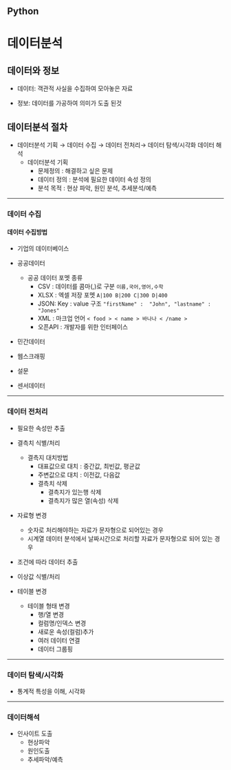 ## Python
# 데이터분석

  

## 데이터와 정보

  

- 데이터: 객관적 사실을 수집하여 모아놓은 자료

  

- 정보: 데이터를 가공하여 의미가 도출 된것

  

## 데이터분석 절차

* 데이터분석 기획 &rarr; 데이터 수집 &rarr; 데이터 전처리&rarr; 데이터 탐색/시각화 데이터 해석
	- 데이터분석 기획
		- 문제정의 : 해결하고 싶은 문제
		- 데이터 정의 : 분석에 필요한 데이터 속성 정의
		- 분석 목적 : 현상 파악, 원인 분석, 추세분석/예측
---
### 데이터 수집

#### 데이터 수집방법

- 기업의 데이터베이스

- 공공데이터
	- 공공 데이터 포멧 종류
		 * CSV : 데이터를 콤마(,)로 구분 `이름,국어,영어,수학`
		 * XLSX : 엑셀 저장 포멧 `A|100 B|200 C|300 D|400`
		 * JSON: Key : value 구조 `"firstName" :  "John", "lastname" : "Jones"`
		 * XML : 마크업 언어 `< food > < name > 바나나 < /name > ` 
		 * 오픈API : 개발자를 위한 인터페이스 

- 민간데이터

- 웹스크래핑

- 설문

- 센서데이터
-----
### 데이터 전처리

* 필요한 속성만 추출
* 결측치 식별/처리
	* 결측지 대치방법
	  * 대표값으로 대치 : 중간값, 최빈값, 평균값
	  * 주변값으로 대치 : 이전값, 다음값
	  * 결측치 삭제
		  - 결측지가 있는행 삭제
		 * 결측지가 많은 열(속성) 삭제

* 자료형 변경
	* 숫자로 처리해야하는 자료가 문자형으로 되어있는 경우
	* 시계열 데이터 분석에서 날짜시간으로 처리할 자료가 문자형으로 되어 있는 경우

* 조건에 따라 데이터 추출
* 이상값 식별/처리
* 테이블 변경
	* 테이블 형태 변경
		* 행/열 변경
		* 컬럼명/인덱스 변경
		* 새로운 속성(컬럼)추가
		* 여러 데이터 연결
		* 데이터 그룹핑
---
### 데이터 탐색/시각화
- 통계적 특성을 이해, 시각화
---
### 데이터해석
- 인사이트 도출
	* 현상파악
	* 원인도출
	* 추세파악/예측
